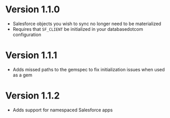 # Version 1.1.0
* Salesforce objects you wish to sync no longer need to be materialized
* Requires that `SF_CLIENT` be initialized in your databasedotcom configuration
# Version 1.1.1
* Adds missed paths to the gemspec to fix initialization issues when used as a gem
# Version 1.1.2
* Adds support for namespaced Salesforce apps